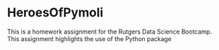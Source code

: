 # HeroesOfPymoli
This is a homework assignment for the Rutgers Data Science Bootcamp. This assignment highlights the use of the Python package 
